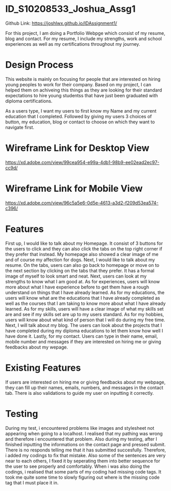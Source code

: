 # ID_S10208533_Joshua_Assg1

Github Link: https://joshlwx.github.io/IDAssignment1/

For this project, I am doing a Portfolio Webpge which consist of my resume, blog and contact. For my resume, I include my strengths, work and school experiences as well as my certifications throughout my journey.

# Design Process

This website is mainly on focusing for people that are interested on hiring young peoples to work for their company. Based on my project, I can helped them on achiveing this things as they are looking for their standard expectations to hire young studentss that have just been graduated with diploma certifications. 

As a users type, I want my users to first know my Name and my current education that I completed. Followed by giving my users 3 choices of button, my education, blog or contact to choose on which they want to navigate first.

# Wireframe Link for Desktop View
https://xd.adobe.com/view/99cea954-e99a-4db1-98b9-ee02ead2ec97-cc9d/

# Wireframe Link for Mobile View
https://xd.adobe.com/view/96c5a5e6-0d5e-4613-a3d2-f209d53ea574-c396/

# Features

First up, I would like to talk about my Homepage. It consist of 3 buttons for the users to click and they can also click the tabs on the top right corner if they prefer that instead. My homepage also showed a clear image of me and of course my affection for dogs. Next, I would like to talk about my resume. On the tabs, users can also go back to homepage or move on to the next section by clicking on the tabs that they prefer. It has a formal image of myself to look smart and neat. Next, users can look at my strengths to know what I am good at. As for experiences, users will know more about what I have experience before to get them have a rough understand on things that I have already learned. As for my educations, the users will know what are the educations that I have already completed as well as the courses that I am taking to know more about what I have already learned. As for my skills, users will have a clear image of what my skills set are and see if my skills set are up to my users standard. As for my hobbies, users will know about what kind of person that I will do during my free time. Next, I will talk about my blog. The users can look about the projects that I have completed during my diploma educations to let them know how well I have done it. Lastly, for my contact. Users can type in their name, email, mobile number and messages if they are interested on hiring me or giving feedbacks about my wepage.

# Existing Features

If users are interested on hiring me or giving feedbacks about my webpage, they can fill up their names, emails, numbers, and messages in the contact tab. There is also validations to guide my user on inputting it correctly.

# Testing

During my test, i encountered problems like images and stylesheet not appearing when going to a localhost. I realised that my pathing was wrong and therefore i encountered that problem. Also during my testing, after I finished inputting the informations on the contact page and pressed submit. There is no responds telling me that it has submitted succesfully. Therefore, i added my codings to fix that mistake. Also some of the sentences are very near to each others, I fixed it by seperating them into better sequence for the user to see properly and comfortably. When i was also doing the codings, i realised that some parts of my coding had missing code tags. It took me quite some time to slowly figuring out where is the missing code tag that I must place it in.
